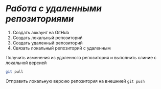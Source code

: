 # ***Работа с удаленными репозиториями***

1. Создать аккаунт на GitHub
1. Создать локальный репозиторий
3. Создать удаленный репозиторий
4. Связать локальный репозиторий с удаленным

Получить изменения из удаленного репозитория и выполнить слиние с локальной версией
```bash
git pull
```

Отправить локальную версию репозитория на внешнией `git push`